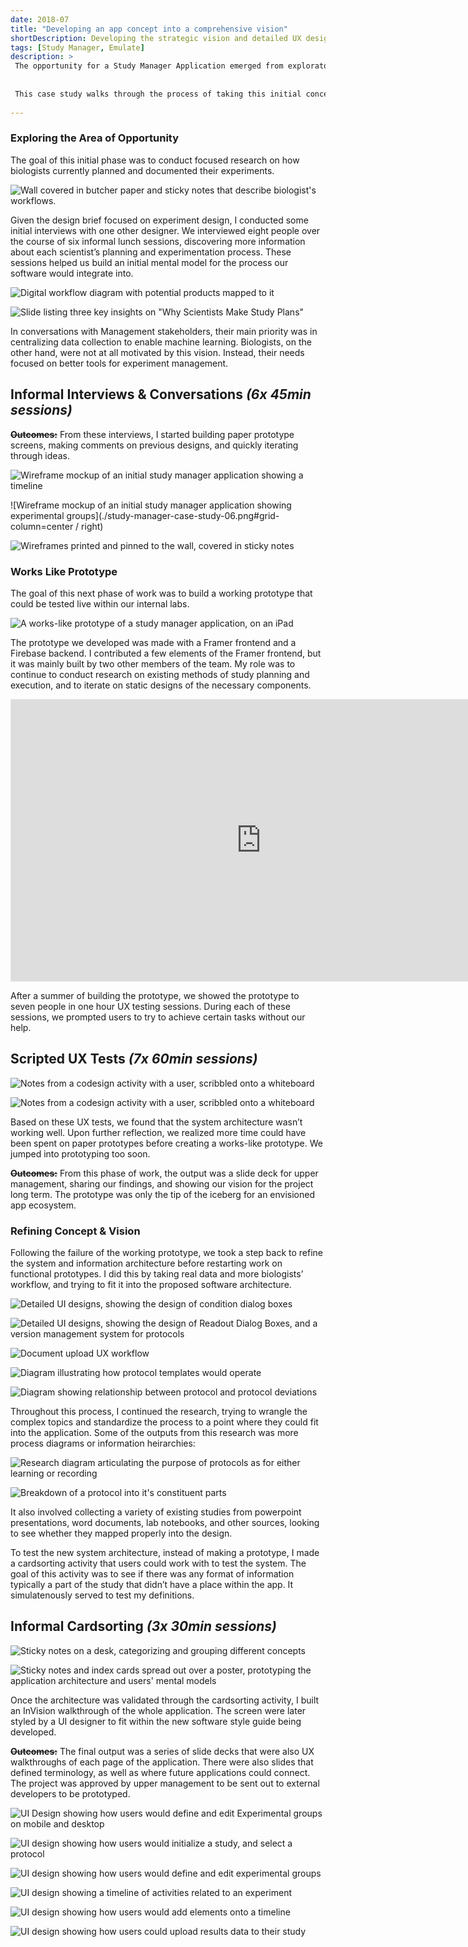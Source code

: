 ```yaml
---
date: 2018-07
title: "Developing an app concept into a comprehensive vision"
shortDescription: Developing the strategic vision and detailed UX design for enterprise software in the biotech context. 
tags: [Study Manager, Emulate]
description: >
 The opportunity for a Study Manager Application emerged from exploratory design research looking into biologists experiences working with the Organs-on-Chips technology. 
 
 
 This case study walks through the process of taking this initial concept and turning it into a fully defined strategic vision as well as detailed designs that could support a variety of biologists' workflows. 
 
---
```


### Exploring the Area of Opportunity
The goal of this initial phase was to conduct focused research on how biologists currently planned and documented their experiments.

![Wall covered in butcher paper and sticky notes that describe biologist's workflows. ](./study-manager-case-study-02.png '#grid-column=left / right')

Given the design brief focused on experiment design, I conducted some initial interviews with one other designer. We interviewed eight people over the course of six informal lunch sessions, discovering more information about each scientist’s planning and experimentation process. These sessions helped us build an initial mental model for the process our software would integrate into.

![Digital workflow diagram with potential products mapped to it](./study-manager-case-study-03.png '#grid-column=wide-left / center')

![Slide listing three key insights on "Why Scientists Make Study Plans"](./study-manager-case-study-04.png '#grid-column=center / wide-right')

In conversations with Management stakeholders, their main priority was in centralizing data collection to enable machine learning. Biologists, on the other hand, were not at all motivated by this vision. Instead, their needs focused on better tools for experiment management. 

## Informal Interviews & Conversations *(6x 45min sessions)*


~~**Outcomes:**~~ From these interviews, I started building paper prototype screens, making comments on previous designs, and quickly iterating through ideas.

![Wireframe mockup of an initial study manager application showing a timeline](./study-manager-case-study-05.png '#grid-column=left / center')

![Wireframe mockup of an initial study manager application showing experimental groups](./study-manager-case-study-06.png#grid-column=center / right)

![Wireframes printed and pinned to the wall, covered in sticky notes](./study-manager-case-study-01.png '#grid-column=left / right')

### Works Like Prototype
The goal of this next phase of work was to build a working prototype that could be tested live within our internal labs.

![A works-like prototype of a study manager application, on an iPad](./study-manager-case-study-08.png '#grid-column=left / right')

The prototype we developed was made with a Framer frontend and a Firebase backend. I contributed a few elements of the Framer frontend, but it was mainly built by two other members of the team. My role was to continue to conduct research on existing methods of study planning and execution, and to iterate on static designs of the necessary components.

<iframe style="border: 1px solid rgba(0, 0, 0, 0.1)" width="800" height="450" src="https://www.figma.com/embed?embed_host=share&url=https%3A%2F%2Fwww.figma.com%2Ffile%2FdBFpNHhGJMpFvg2WnKP7yU%2Ftimeline-flows%3Fnode-id%3D0%253A1" allowfullscreen></iframe>

After a summer of building the prototype, we showed the prototype to seven people in one hour UX testing sessions. During each of these sessions, we prompted users to try to achieve certain tasks without our help. 

## Scripted UX Tests *(7x 60min sessions)*

![Notes from a codesign activity with a user, scribbled onto a whiteboard](./study-manager-case-study-10.png '#grid-column=left / center')

![Notes from a codesign activity with a user, scribbled onto a whiteboard](./study-manager-case-study-11.png '#grid-column=center / right')

Based on these UX tests, we found that the system architecture wasn’t working well. Upon further reflection, we realized more time could have been spent on paper prototypes before creating a works-like prototype. We jumped into prototyping too soon.

~~**Outcomes:**~~ From this phase of work, the output was a slide deck for upper management, sharing our findings, and showing our vision for the project long term. The prototype was only the tip of the iceberg for an envisioned app ecosystem.



### Refining Concept & Vision
Following the failure of the working prototype, we took a step back to refine the system and information architecture before restarting work on functional prototypes. I did this by taking real data and more biologists’ workflow, and trying to fit it into the proposed software architecture.

![Detailed UI designs, showing the design of condition dialog boxes](./study-manager-case-study-16.png '#grid-column=wide-left / wide-right')

![Detailed UI designs, showing the design of Readout Dialog Boxes, and a version management system for protocols](./study-manager-case-study-12.png '#grid-column=wide-left / center')

![Document upload UX workflow](./study-manager-case-study-13.png '#grid-column=center / wide-right')

![Diagram illustrating how protocol templates would operate](./study-manager-case-study-14.png '#grid-column=wide-left / center')

![Diagram showing relationship between protocol and protocol deviations](./study-manager-case-study-15.png '#grid-column=center / wide-right')


Throughout this process, I continued the research, trying to wrangle the complex topics and standardize the process to a point where they could fit into the application. Some of the outputs from this research was more process diagrams or information heirarchies:

![Research diagram articulating the purpose of protocols as for either learning or recording](./study-manager-case-study-17.png '#grid-column=wide-left / center')

![Breakdown of a protocol into  it's constituent parts](./study-manager-case-study-20.png '#grid-column=center / wide-right')

It also involved collecting a variety of existing studies from powerpoint presentations, word documents, lab notebooks, and other sources, looking to see whether they mapped properly into the design. 

To test the new system architecture, instead of making a prototype, I made a cardsorting activity that users could work with to test the system. The goal of this activity was to see if there was any format of information typically a part of the study that didn’t have a place within the app. It simulatenously served to test my definitions.

## Informal Cardsorting *(3x 30min sessions)*

![Sticky notes on a desk, categorizing and grouping different concepts](./study-manager-case-study-18.png "#grid-column=wide-left / center")

![Sticky notes and index cards spread out over a poster, prototyping the application architecture and users' mental models](./study-manager-case-study-19.png '#grid-column=center / wide-right')

Once the architecture was validated through the cardsorting activity, I built an InVision walkthrough of the whole application. The screen were later styled by a UI designer to fit within the new software style guide being developed. 

~~**Outcomes:**~~ The final output was a series of slide decks that were also UX walkthroughs of each page of the application. There were also slides that defined terminology, as well as where future applications could connect. The project was approved by upper management to be sent out to external developers to be prototyped.

![UI Design showing how users would define and edit Experimental groups on mobile and desktop](./Study-Manager-01.png '#grid-column=left / center')

![UI design showing how users would initialize a study, and select a protocol](./Study-Manager-02.png '#grid-column=center / right')

![UI design showing how users would define and edit experimental groups](./Study-Manager-03.png '#grid-column=left / center')

![UI design showing a timeline of activities related to an experiment](./Study-Manager-04.png '#grid-column=center / right')

![UI design showing how users would add elements onto a timeline](./Study-Manager-05.png '#grid-column=left / center')

![UI design showing how users could upload results data to their study](./Study-Manager-06.png '#grid-column=center / right')